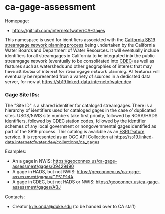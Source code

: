 ca-gage-assessment
===

Homepage:
* https://github.com/internetofwater/CA-Gages

This namespace is used for identifiers associated with the [California SB19 streamgage network planning process](https://leginfo.legislature.ca.gov/faces/billTextClient.xhtml?bill_id=201920200SB19) being undertaken by the California Water Boards and Department of Water Resources. It will eventually include identifiers
for all  streamgages in California to be integrated into the public streamgage network (eventually to be consolidated into [CDEC](https://cdec.water.ca.gov/)) as well as features such as watersheds and other 
geographies of interest that may have attributes of interest for streamgage network planning. All features will eventually be represented from a variety of sources in a dedicated data server, for now at https://sb19.linked-data.internetofwater.dev

### Gage Site IDs:

The "Site ID" is a shared identifier for cataloged streamgages. There is a hierarchy of identifiers used for cataloged gages in the case of duplicated sites. USGS/NWIS site numbers take first priority, followed by NOAA/HADS identifiers, followed by CDEC station codes, followed by the identifier schemes of any local government or nongovernmental gages identified as part of the SB19 process.  This catalog is available as an [ESRI feature service](https://gispublic.waterboards.ca.gov/portal/home/item.html?id=32dfb85bd2744487affe6e3475190093). It is represented as an OGC API Collection at https://sb19.linked-data.internetofwater.dev/collections/ca_gages

Examples:
* An a gage in NWIS: https://geoconnex.us/ca-gage-assessment/gages/09429490
* A gage in HADS, but not NWIS: https://geoconnex.us/ca-gage-assessment/gages/CE51E94A
* A gage in CDEC, but not HADS or NWIS: https://geoconnex.us/ca-gage-assessment/gages/ABJ

Contacts: 
* Creator <kyle.onda@duke.edu> (to be handed over to CA staff)

